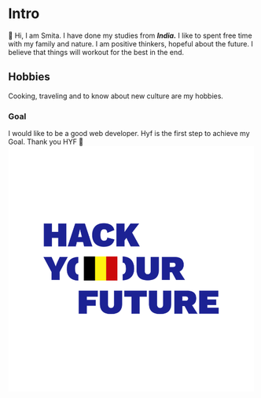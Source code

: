 # Intro

👋 Hi, I am Smita. I have done my studies from **_India._** I like to spent free
time with my family and nature. I am positive thinkers, hopeful about the
future. I believe that things will workout for the best in the end.

## Hobbies

Cooking, traveling and to know about new culture are my hobbies.

### Goal

I would like to be a good web developer. Hyf is the first step to achieve my
Goal. Thank you HYF 🙏![hack your future](./img/hy.png)
